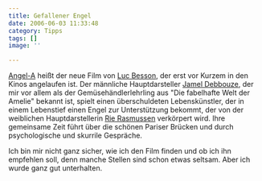 ```yaml
---
title: Gefallener Engel
date: 2006-06-03 11:33:48
category: Tipps
tags: []
image: ''

---
```


[Angel-A](http://www.imdb.com/title/tt0473753/) heißt der neue Film von [Luc Besson](http://www.imdb.com/name/nm0000108/), der erst vor Kurzem in den Kinos angelaufen ist. Der männliche Hauptdarsteller [Jamel Debbouze](http://www.imdb.com/name/nm0213354/), der mir vor allem als der Gemüsehändlerlehrling aus "Die fabelhafte Welt der Amelie" bekannt ist, spielt einen überschuldeten Lebenskünstler, der in einem Lebenstief einen Engel zur Unterstützung bekommt, der von der weiblichen Hauptdarstellerin [Rie Rasmussen](http://www.imdb.com/name/nm1051346/) verkörpert wird. Ihre gemeinsame Zeit führt über die schönen Pariser Brücken und durch psychologische und skurrile Gespräche.  

  

Ich bin mir nicht ganz sicher, wie ich den Film finden und ob ich ihn empfehlen soll, denn manche Stellen sind schon etwas seltsam. Aber ich wurde ganz gut unterhalten.
